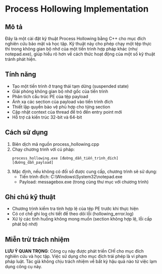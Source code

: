 # Process Hollowing Implementation

## Mô tả
Đây là một cài đặt kỹ thuật Process Hollowing bằng C++ cho mục đích nghiên cứu bảo mật và học tập. Kỹ thuật này cho phép chạy một tệp thực thi trong không gian bộ nhớ của một tiến trình hợp pháp khác (như notepad.exe), giúp hiểu rõ hơn về cách thức hoạt động của một số kỹ thuật tránh phát hiện.

## Tính năng
- Tạo một tiến trình ở trạng thái tạm dừng (suspended state)
- Giải phóng không gian bộ nhớ gốc của tiến trình
- Phân tích cấu trúc PE của tệp payload
- Ánh xạ các section của payload vào tiến trình đích
- Thiết lập quyền bảo vệ phù hợp cho từng section
- Cập nhật context của thread để trỏ đến entry point mới
- Hỗ trợ cả kiến trúc 32-bit và 64-bit

## Cách sử dụng
1. Biên dịch mã nguồn process_hollowing.cpp
2. Chạy chương trình với cú pháp:
   ```
   process_hollowing.exe [đường_dẫn_tiến_trình_đích] [đường_dẫn_payload]
   ```
3. Mặc định, nếu không có đối số được cung cấp, chương trình sẽ sử dụng:
   - Tiến trình đích: C:\Windows\System32\notepad.exe
   - Payload: messagebox.exe (trong cùng thư mục với chương trình)

## Ghi chú kỹ thuật
- Chương trình kiểm tra tính hợp lệ của tệp PE trước khi thực hiện
- Có cơ chế ghi log chi tiết để theo dõi lỗi (hollowing_error.log)
- Xử lý các tình huống không mong muốn (section không hợp lệ, lỗi cấp phát bộ nhớ)

## Miễn trừ trách nhiệm

**LƯU Ý QUAN TRỌNG**: Công cụ này được phát triển CHỈ cho mục đích nghiên cứu và học tập. Việc sử dụng cho mục đích trái phép là vi phạm pháp luật. Tác giả không chịu trách nhiệm về bất kỳ hậu quả nào từ việc lạm dụng công cụ này.